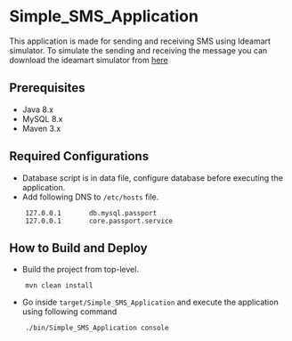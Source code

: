 # Simple_SMS_Application
This application is made for sending and receiving SMS using Ideamart simulator.  To simulate the sending and receiving the message you can download the ideamart simulator from [here](http://www.ideamart.lk/web/idea-pro/tutorials/start-up-the-simulator/)  

## Prerequisites
* Java 8.x
* MySQL 8.x
* Maven 3.x

## Required Configurations
* Database script is in data file, configure database before executing the application.
* Add following DNS to `/etc/hosts` file.
````
    127.0.0.1       db.mysql.passport
    127.0.0.1       core.passport.service
````

## How to Build and Deploy
* Build the project from top-level.
````
    mvn clean install
```` 
* Go inside `target/Simple_SMS_Application` and execute the application using following command
````
    ./bin/Simple_SMS_Application console
````